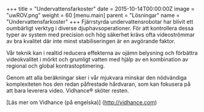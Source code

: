 +++
title = "Undervattensfarkoster"
date = 2015-10-14T00:00:00Z
image = "uwROV.png"
weight = 60
[menu.main]
parent = "Lösningar"
name = "Undervattensfarkoster"
+++
Fjärrstyrda undervattensrobotar har blivit ett oumbärligt verktyg i diverse djuphavsoperationer. För att kontrollera dessa typer av system med precision och hög säkerhet krävs ofta videoströmmar av bra kvalitet där inte minst stabiliseringen är en avgörande faktor.

Vår teknik kan i realtid reducera effekterna av ojämn belysning och förbättra videokvalitet i mörkt och grumligt vatten med hjälp av en kombination av regional och global kontrastoptimering.
<!--more-->
Genom att alla beräkningar sker i vår mjukvara minskar den nödvändiga komplexiteten hos den redan påfrestade hårdvaran, som kan fokusera på att bara leverera video. Vidhance® sköter resten.

[Läs mer om Vidhance (på engelska)] (http://vidhance.com)
